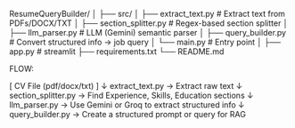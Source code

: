 ResumeQueryBuilder/
│
├── src/
│   ├── extract_text.py           # Extract text from PDFs/DOCX/TXT
│   ├── section_splitter.py       # Regex-based section splitter
│   ├── llm_parser.py             # LLM (Gemini) semantic parser
│   ├── query_builder.py          # Convert structured info → job query
│   └── main.py                   # Entry point
│
├── app.py                        # streamlit 
├── requirements.txt
└── README.md


FLOW:


[ CV File (pdf/docx/txt) ]
          ↓
extract_text.py → Extract raw text
          ↓
section_splitter.py → Find Experience, Skills, Education sections
          ↓
llm_parser.py → Use Gemini or Groq to extract structured info
          ↓
query_builder.py → Create a structured prompt or query for RAG
